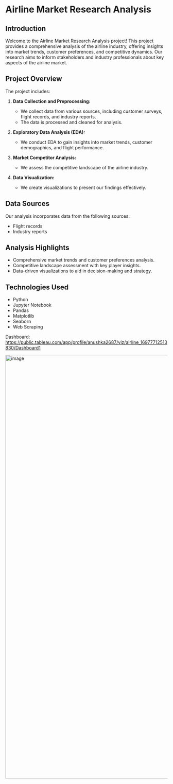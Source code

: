 # Airline Market Research Analysis


## Introduction

Welcome to the Airline Market Research Analysis project! This project provides a comprehensive analysis of the airline industry, offering insights into market trends, customer preferences, and competitive dynamics. Our research aims to inform stakeholders and industry professionals about key aspects of the airline market.

## Project Overview

The project includes:

1. **Data Collection and Preprocessing:**
   - We collect data from various sources, including customer surveys, flight records, and industry reports.
   - The data is processed and cleaned for analysis.

2. **Exploratory Data Analysis (EDA):**
   - We conduct EDA to gain insights into market trends, customer demographics, and flight performance.

3. **Market Competitor Analysis:**
   - We assess the competitive landscape of the airline industry.

4. **Data Visualization:**
   - We create visualizations to present our findings effectively.

## Data Sources

Our analysis incorporates data from the following sources:

- Flight records
- Industry reports

## Analysis Highlights

- Comprehensive market trends and customer preferences analysis.
- Competitive landscape assessment with key player insights.
- Data-driven visualizations to aid in decision-making and strategy.

## Technologies Used

- Python
- Jupyter Notebook
- Pandas
- Matplotlib
- Seaborn
- Web Scraping

Dashboard: https://public.tableau.com/app/profile/anushka2687/viz/airline_16977712513830/Dashboard1

<img width="1317" alt="image" src="https://github.com/AnushkaVirmanya/AirlineMarket/assets/146145877/7756a652-68f8-4915-8170-5464d7087b9e">
